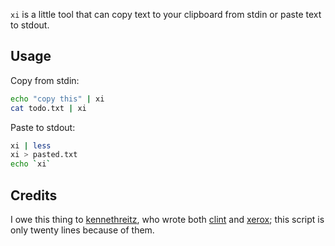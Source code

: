`xi` is a little tool that can copy text to your clipboard from stdin or paste text to stdout.

## Usage
Copy from stdin:

```bash
echo "copy this" | xi 
cat todo.txt | xi
```

Paste to stdout:

```bash
xi | less
xi > pasted.txt
echo `xi`
```

## Credits
I owe this thing to [kennethreitz](), who wrote both [clint][] and [xerox][]; this script is only twenty lines because of them.

[kennethreitz]: https://github.com/kennethreitz
[clint]: https://github.com/kennethreitz/clint
[xerox]: https://github.com/kennethreitz/xerox
